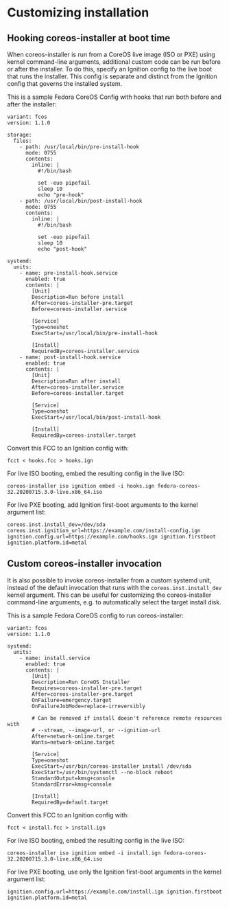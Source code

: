 # Customizing installation

## Hooking coreos-installer at boot time

When coreos-installer is run from a CoreOS live image (ISO or PXE) using
kernel command-line arguments, additional custom code can be run before or
after the installer.  To do this, specify an Ignition config to the live
boot that runs the installer.  This config is separate and distinct from the
Ignition config that governs the installed system.

This is a sample Fedora CoreOS Config with hooks that run both before and
after the installer:

```
variant: fcos
version: 1.1.0

storage:
  files:
    - path: /usr/local/bin/pre-install-hook
      mode: 0755
      contents:
        inline: |
          #!/bin/bash

          set -euo pipefail
          sleep 10
          echo "pre-hook"
    - path: /usr/local/bin/post-install-hook
      mode: 0755
      contents:
        inline: |
          #!/bin/bash

          set -euo pipefail
          sleep 10
          echo "post-hook"

systemd:
  units:
    - name: pre-install-hook.service
      enabled: true
      contents: |
        [Unit]
        Description=Run before install
        After=coreos-installer-pre.target
        Before=coreos-installer.service

        [Service]
        Type=oneshot
        ExecStart=/usr/local/bin/pre-install-hook

        [Install]
        RequiredBy=coreos-installer.service
    - name: post-install-hook.service
      enabled: true
      contents: |
        [Unit]
        Description=Run after install
        After=coreos-installer.service
        Before=coreos-installer.target

        [Service]
        Type=oneshot
        ExecStart=/usr/local/bin/post-install-hook

        [Install]
        RequiredBy=coreos-installer.target
```

Convert this FCC to an Ignition config with:

```
fcct < hooks.fcc > hooks.ign
```

For live ISO booting, embed the resulting config in the live ISO:

```
coreos-installer iso ignition embed -i hooks.ign fedora-coreos-32.20200715.3.0-live.x86_64.iso
```

For live PXE booting, add Ignition first-boot arguments to the kernel argument
list:

```
coreos.inst.install_dev=/dev/sda coreos.inst.ignition_url=https://example.com/install-config.ign ignition.config.url=https://example.com/hooks.ign ignition.firstboot ignition.platform.id=metal
```

## Custom coreos-installer invocation

It is also possible to invoke coreos-installer from a custom systemd unit,
instead of the default invocation that runs with the
`coreos.inst.install_dev` kernel argument.  This can be useful for
customizing the coreos-installer command-line arguments, e.g. to
automatically select the target install disk.

This is a sample Fedora CoreOS config to run coreos-installer:

```
variant: fcos
version: 1.1.0

systemd:
  units:
    - name: install.service
      enabled: true
      contents: |
        [Unit]
        Description=Run CoreOS Installer
        Requires=coreos-installer-pre.target
        After=coreos-installer-pre.target
        OnFailure=emergency.target
        OnFailureJobMode=replace-irreversibly

        # Can be removed if install doesn't reference remote resources with
        # --stream, --image-url, or --ignition-url
        After=network-online.target
        Wants=network-online.target

        [Service]
        Type=oneshot
        ExecStart=/usr/bin/coreos-installer install /dev/sda
        ExecStart=/usr/bin/systemctl --no-block reboot
        StandardOutput=kmsg+console
        StandardError=kmsg+console

        [Install]
        RequiredBy=default.target
```

Convert this FCC to an Ignition config with:

```
fcct < install.fcc > install.ign
```

For live ISO booting, embed the resulting config in the live ISO:

```
coreos-installer iso ignition embed -i install.ign fedora-coreos-32.20200715.3.0-live.x86_64.iso
```

For live PXE booting, use only the Ignition first-boot arguments in the kernel
argument list:

```
ignition.config.url=https://example.com/install.ign ignition.firstboot ignition.platform.id=metal
```
